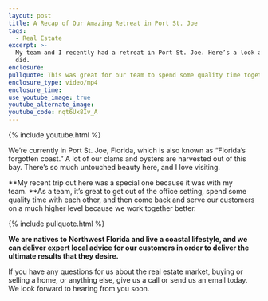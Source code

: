 ```yaml
---
layout: post
title: A Recap of Our Amazing Retreat in Port St. Joe
tags:
  - Real Estate
excerpt: >-
  My team and I recently had a retreat in Port St. Joe. Here’s a look at what we
  did.
enclosure:
pullquote: This was great for our team to spend some quality time together.
enclosure_type: video/mp4
enclosure_time:
use_youtube_image: true
youtube_alternate_image:
youtube_code: nqt6Ux8Iv_A
---
```


{% include youtube.html %}

We’re currently in Port St. Joe, Florida, which is also known as “Florida’s forgotten coast.” A lot of our clams and oysters are harvested out of this bay. There’s so much untouched beauty here, and I love visiting.

**My recent trip out here was a special one because it was with my team.&nbsp;**As a team, it’s great to get out of the office setting, spend some quality time with each other, and then come back and serve our customers on a much higher level because we work together better.

{% include pullquote.html %}

**We are natives to Northwest Florida and live a coastal lifestyle, and we can deliver expert local advice for our customers in order to deliver the ultimate results that they desire.**

If you have any questions for us about the real estate market, buying or selling a home, or anything else, give us a call or send us an email today. We look forward to hearing from you soon.